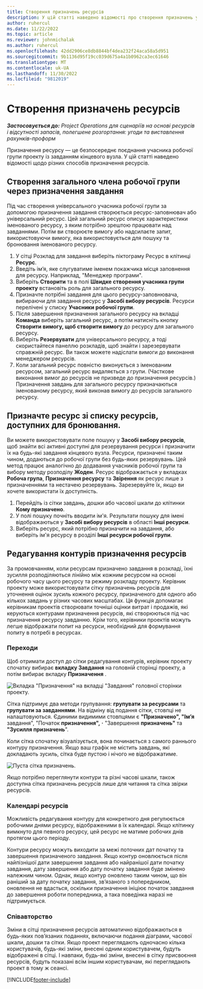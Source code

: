 ```yaml
---
title: Створення призначень ресурсів
description: У цій статті наведено відомості про створення призначень універсальних та іменованих ресурсів.
author: ruhercul
ms.date: 11/22/2022
ms.topic: article
ms.reviewer: johnmichalak
ms.author: ruhercul
ms.openlocfilehash: 42dd2906ce8db8844bf4dea232f24aca58a5d951
ms.sourcegitcommit: 9b1136d95f19cc039d675a4a1b0962ca3ec61646
ms.translationtype: MT
ms.contentlocale: uk-UA
ms.lasthandoff: 11/30/2022
ms.locfileid: "9812019"
---
```

# <a name="create-resource-assignments"></a>Створення призначень ресурсів

_**Застосовується до:** Project Operations для сценаріїв на основі ресурсів і відсутності запасів, полегшене розгортання: угоди та виставлення рахунків-проформ_


Призначення ресурсу — це безпосереднє поєднання учасника робочої групи проекту із завданням кінцевого вузла. У цій статті наведено відомості щодо різних способів призначення ресурсів.

## <a name="create-a-generic-team-member-through-task-assignment"></a>Створення загального члена робочої групи через призначення завдання


Під час створення універсального учасника робочої групи за допомогою призначення завдання створюється ресурс-заповнювач або універсальний ресурс. Цей загальний ресурс описує характеристики іменованого ресурсу, з яким потрібно зрештою працювати над завданнями. Потім ви створюєте вимогу або надсилаєте запит, використовуючи вимогу, яка використовується для пошуку та бронювання іменованого ресурсу.

1. У сітці Розклад для завдання виберіть піктограму Ресурс в клітинці **Ресурс**.
2. Введіть ім’я, яке слугуватиме іменем покажчика місця заповнення для ресурсу. Наприклад, "Менеджер програми".
3. Виберіть **Створити** та в полі **Швидке створення учасника групи проекту** встановіть роль для загального ресурсу.
4. Призначте потрібні завдання для цього ресурсу-заповнювача, вибираючи для завдання ресурс у **Засобі вибору ресурсів**. Ресурси перелічені у списку **Учасники робочої групи**.
5. Після завершення призначення загального ресурсу на вкладці **Команда** виберіть загальний ресурс, а потім натисніть кнопку **Створити вимогу, щоб створити вимогу** до ресурсу для загального ресурсу.
6. Виберіть **Резервувати** для універсального ресурсу, а тоді скористайтеся панеллю розкладів, щоб знайти і зарезервувати справжній ресурс. Ви також можете надіслати вимоги до виконання менеджером ресурсів.
7. Коли загальний ресурс повністю виконується з іменованим ресурсом, загальний ресурс видаляється з групи. (Часткове виконання вимог до ресурсів не призведе до призначення ресурсів.) Призначення завдань для загального ресурсу призначаються іменованому ресурсу, який виконав вимогу до ресурсів загального ресурсу.

## <a name="assign-a-named-resource-from-the-list-of-all-bookable-resources"></a>Призначте ресурс зі списку ресурсів, доступних для бронювання.

Ви можете використовувати поле пошуку у **Засобі вибору ресурсів**, щоб знайти всі активні доступні для резервування ресурси і призначити їх на будь-які завдання кінцевого вузла. Ресурси, призначені таким чином, додаються до робочої групи без будь-яких резервувань. Цей метод працює аналогічно до додавання учасників робочої групи та вибору методу розподілу **Жоден**. Ресурс відображається у вкладках **Робоча група**, **Призначення ресурсу** та **Звірення** як ресурс лише з призначеннями та нестачею резервувань. Зарезервуйте їх, якщо ви хочете використати їх доступність.

1. Перейдіть із сітки завдань, дошки або часової шкали до клітинки **Кому призначено**.
2. У полі пошуку почніть вводити ім'я. Результати пошуку для імені відображаються у **Засобі вибору ресурсів** в області **Інші ресурси**.
3. Виберіть ресурс, який потрібно призначити на завдання, або виберіть ім'я ресурсу в розділі **Інші ресурси робочої групи**.

## <a name="editing-resource-assignment-contours"></a>Редагування контурів призначення ресурсів

За промовчанням, коли ресурсам призначено завдання в розкладі, їхні зусилля розподіляються лінійно між кожним ресурсом на основі робочого часу цього ресурсу та режиму розкладу проекту. Керівник проекту може використовувати сітку призначень ресурсів для уточнення оцінок зусиль кожного ресурсу, призначеного для одного або кількох завдань у різних часових масштабах. Ця функція допомагає керівникам проектів створювати точніші оцінки витрат і продажів, які керуються контурами призначення ресурсів, які створюються під час призначення ресурсу завданню. Крім того, керівники проектів можуть легше відображати попит на ресурси, необхідний для формування попиту в потребі в ресурсах.

### <a name="navigation"></a>Переходи

Щоб отримати доступ до сітки редагування контурів, керівник проекту спочатку вибирає **вкладку Завдання** на головній сторінці проекту, а потім вибирає вкладку **Призначення** .

![Вкладка "Призначення" на вкладці "Завдання" головної сторінки проекту.](media/AssignmentGrid.png)

Сітка підтримує два методи групування: **групувати за ресурсами** та **групувати за завданнями**. На відміну від подання сітки, стовпці не налаштовуються. Єдиними видимими стовпцями є **"Призначено", "Ім’я** завдання", "Початок **призначення",** **·** "Завершення **призначень"** та **"Зусилля призначень**".

Коли сітка спочатку візуалізується, вона починається з самого раннього контуру призначення. Якщо ваш графік не містить завдань, які докладають зусиль, сітка буде пустою і нічого не відображатиме.

![Пуста сітка призначень.](media/emptyassignmentgrid.png)

Якщо потрібно переглянути контури та різні часові шкали, також доступна сітка призначень ресурсів лише для читання та сітка звірки ресурсів.

### <a name="resource-calendars"></a>Календарі ресурсів

Можливість редагування контуру для конкретного дня регулюється робочими днями ресурсу, відображеними в їх календарі. Якщо клітинку вимкнуто для певного ресурсу, цей ресурс не матиме робочих днів протягом цього періоду.

Контури ресурсу можуть виходити за межі поточних дат початку та завершення призначеного завдання. Якщо контур оновлюється після найпізнішої дати завершення завдання або найранішої дати початку завдання, дату завершення або дату початку завдання буде змінено належним чином. Однак, якщо контур оновлено таким чином, що він раніший за дату початку завдання, зв’язаного з попередником, оновлення не вдасться, оскільки призначення ініціює початок завдання до завершення роботи попередника, а така поведінка наразі не підтримується.

### <a name="co-authoring"></a>Співавторство

Зміни в сітці призначення ресурсів автоматично відображаються в будь-яких пов’язаних поданнях, включаючи подання діаграми, часової шкали, дошки та сітки. Якщо проект переглядають одночасно кілька користувачів, будь-які зміни, внесені одним користувачем, будуть відображені в сітці. І навпаки, будь-які зміни, внесені в сітку присвоєння ресурсів, будуть показані всім іншим користувачам, які переглядають проект в тому ж сеансі.

[!INCLUDE[footer-include](../includes/footer-banner.md)]
